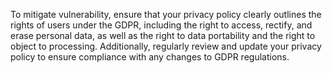 To mitigate vulnerability, ensure that your privacy policy clearly outlines the rights of users under the GDPR, including the right to access, rectify, and erase personal data, as well as the right to data portability and the right to object to processing. Additionally, regularly review and update your privacy policy to ensure compliance with any changes to GDPR regulations.